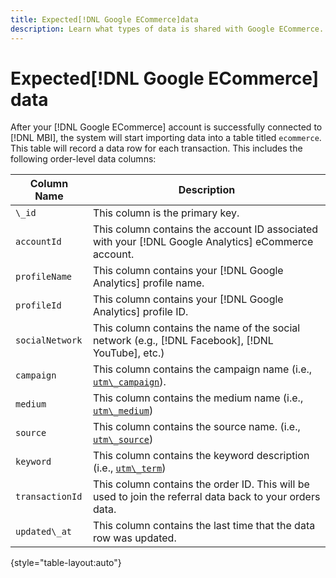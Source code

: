 ```yaml
---
title: Expected[!DNL Google ECommerce]data
description: Learn what types of data is shared with Google ECommerce.
---
```

# Expected[!DNL Google ECommerce] data

After your [!DNL Google ECommerce] account is successfully connected to [!DNL MBI], the system will start importing data into a table titled `ecommerce`. This table will record a data row for each transaction. This includes the following order-level data columns:

| **Column Name** | **Description** |
|-----|-----|
| `\_id` | This column is the primary key. |
| `accountId` | This column contains the account ID associated with your [!DNL Google Analytics] eCommerce account. |
| `profileName` | This column contains your [!DNL Google Analytics] profile name. |
| `profileId` | This column contains your [!DNL Google Analytics] profile ID. |
| `socialNetwork` | This column contains the name of the social network (e.g., [!DNL Facebook], [!DNL YouTube], etc.) |
| `campaign` | This column contains the campaign name (i.e., [`utm\_campaign`](https://support.google.com/analytics/answer/1033867?hl=en)). |
| `medium` | This column contains the medium name (i.e., [`utm\_medium`](https://support.google.com/analytics/answer/1033867?hl=en)) |
| `source` | This column contains the source name. (i.e., [`utm\_source`](https://support.google.com/analytics/answer/1033867?hl=en)) |
| `keyword` | This column contains the keyword description (i.e., [`utm\_term`](https://support.google.com/analytics/answer/1033867?hl=en)) |
| `transactionId` | This column contains the order ID. This will be used to join the referral data back to your orders data. |
| `updated\_at` | This column contains the last time that the data row was updated. |

{style="table-layout:auto"}
